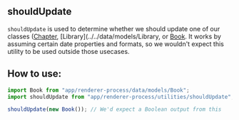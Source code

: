 shouldUpdate
------------
`shouldUpdate` is used to determine whether we should update one of our classes ([Chapter](../../data/models/Chapter), [Library](../../data/models/Library, or [Book](../../data/models/Book). It works by assuming certain date properties and formats, so we wouldn't expect this utility to be used outside those usecases.

## How to use:
```js
import Book from "app/renderer-process/data/models/Book";
import shouldUpdate from "app/renderer-process/utilities/shouldUpdate";

shouldUpdate(new Book()); // We'd expect a Boolean output from this
```
